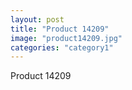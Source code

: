 ```yaml
---
layout: post
title: "Product 14209"
image: "product14209.jpg"
categories: "category1"
---
```

Product 14209

